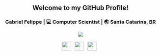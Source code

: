 <div align="center">
<h2>Welcome to my GitHub Profile!</h2>
</div>

<div align="center">
<h3>Gabriel Felippe | 💻 Computer Scientist | 🌏 Santa Catarina, BR</h3>
</div>

<div align="center">
<img src="https://i.ibb.co/LC2QWCk/akira2.png" />
</div>

<br>

<div align='center'>
<a href="https://twitter.com/akirascientist"><img height="30" src="https://raw.githubusercontent.com/trinwin/trinwin/master/icons/twitter.png?raw=true"></a>&nbsp;&nbsp;
<a href="https://dev.to/theakira"><img height="30" src="https://raw.githubusercontent.com/trinwin/trinwin/master/icons/devto.png?raw=true"></a>&nbsp;&nbsp;
<a href="https://www.facebook.com/gabriellfelippe"><img height="30" src="https://raw.githubusercontent.com/trinwin/trinwin/master/icons/facebook.png?raw=true"></a>&nbsp;&nbsp;
<div>
